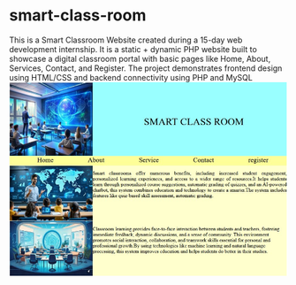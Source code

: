 # smart-class-room
This is a Smart Classroom Website created during a 15-day web development internship. It is a static + dynamic PHP website built to showcase a digital classroom portal with basic pages like Home, About, Services, Contact, and Register.  The project demonstrates frontend design using HTML/CSS and backend connectivity using PHP and MySQL
![image Alt](https://github.com/NadinSuryaS/smart-class-room/blob/4c81849fca985454aa42fb6b0a6e2c82e8360fd8/Annotation%202025-07-18%20101617.jpg)
